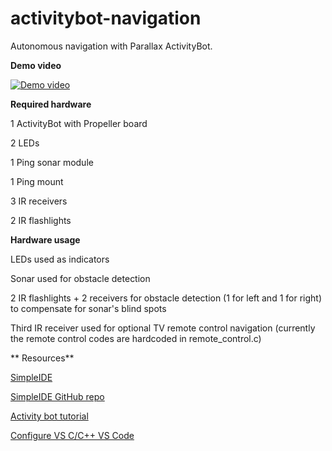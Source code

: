 # activitybot-navigation
Autonomous navigation with Parallax ActivityBot.

**Demo video**

[![Demo video](http://oi65.tinypic.com/mbgvg4.jpg)](https://www.youtube.com/watch?v=cXYDLHrG_DY)

**Required hardware**

1 ActivityBot with Propeller board

2 LEDs

1 Ping sonar module

1 Ping mount

3 IR receivers

2 IR flashlights

**Hardware usage**

LEDs used as indicators

Sonar used for obstacle detection

2 IR flashlights + 2 receivers for obstacle detection (1 for left and 1 for right) to compensate for sonar's blind spots

Third IR receiver used for optional TV remote control navigation (currently the remote control codes are hardcoded in remote_control.c)

** Resources**

[SimpleIDE](https://learn.parallax.com/tutorials/language/propeller-c/propeller-c-set-simpleide)

[SimpleIDE GitHub repo](https://github.com/parallaxinc/SimpleIDE)

[Activity bot tutorial](https://learn.parallax.com/tutorials/robot/activitybot/propeller-c-programming-activitybot)

[Configure VS C/C++ VS Code](https://github.com/Microsoft/vscode-cpptools/blob/master/Documentation/Getting%20started%20with%20IntelliSense%20configuration.md)
